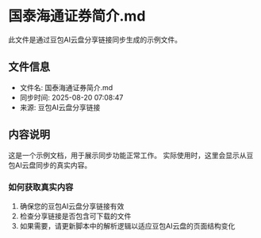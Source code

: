 # 国泰海通证券简介.md

此文件是通过豆包AI云盘分享链接同步生成的示例文件。

## 文件信息
- 文件名: 国泰海通证券简介.md
- 同步时间: 2025-08-20 07:08:47
- 来源: 豆包AI云盘分享链接

## 内容说明
这是一个示例文档，用于展示同步功能正常工作。
实际使用时，这里会显示从豆包AI云盘同步的真实内容。

### 如何获取真实内容
1. 确保您的豆包AI云盘分享链接有效
2. 检查分享链接是否包含可下载的文件
3. 如果需要，请更新脚本中的解析逻辑以适应豆包AI云盘的页面结构变化
